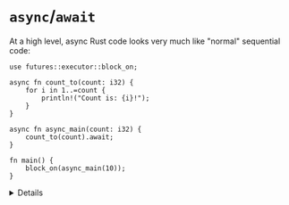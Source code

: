 # `async`/`await`

At a high level, async Rust code looks very much like "normal" sequential code:

```rust,editable
use futures::executor::block_on;

async fn count_to(count: i32) {
    for i in 1..=count {
        println!("Count is: {i}!");
    }
}

async fn async_main(count: i32) {
    count_to(count).await;
}

fn main() {
    block_on(async_main(10));
}
```

<details>

Key points:

* Note that this is a simplified example to show the syntax. There is no long
  running operation or any real concurrency in it!

* What is the return type of an async call?
  * Use `let future: () = async_main(10);` in `main` to see the type.

* The "async" keyword is syntactic sugar. The compiler replaces the return type
  with a future. 

* You cannot make `main` async, without additional instructions to the compiler
  on how to use the returned future.

* You need an executor to run async code. `block_on` blocks the current thread
  until the provided future has run to completion. 

* `.await` asynchronously waits for the completion of another operation. Unlike
  `block_on`, `.await` doesn't block the current thread.

* `.await` can only be used inside an `async` function (or block; these are
  introduced later). 

</details>
